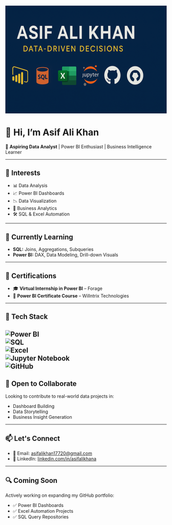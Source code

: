 <p align="center">
  <img src="https://github.com/Asif-ali-khan/Asif-ali-khan/blob/main/asif-banner.png?raw=true" alt="Asif Ali Khan - Data Analyst Banner" />
</p>

# 👋 Hi, I’m Asif Ali Khan  
🎯 **Aspiring Data Analyst** | Power BI Enthusiast | Business Intelligence Learner  

---

## 👀 Interests  
- 📊 Data Analysis  
- 📈 Power BI Dashboards  
- 📉 Data Visualization  
- 🧠 Business Analytics  
- 🛠️ SQL & Excel Automation  

---

## 🌱 Currently Learning  
- **SQL:** Joins, Aggregations, Subqueries  
- **Power BI:** DAX, Data Modeling, Drill-down Visuals  

---

## 🏅 Certifications  
- 🎓 **Virtual Internship in Power BI** – Forage  
- 📜 **Power BI Certificate Course** – Willntrix Technologies  

---
## 🧰 Tech Stack  

![Power BI](https://img.shields.io/badge/Power%20BI-F2C811?style=for-the-badge&logo=powerbi&logoColor=000)  
![SQL](https://img.shields.io/badge/SQL-4479A1?style=for-the-badge&logo=postgresql&logoColor=white)  
![Excel](https://img.shields.io/badge/Microsoft%20Excel-217346?style=for-the-badge&logo=microsoft-excel&logoColor=white)  
![Jupyter Notebook](https://img.shields.io/badge/Jupyter-F37626?style=for-the-badge&logo=jupyter&logoColor=white)  
![GitHub](https://img.shields.io/badge/GitHub-181717?style=for-the-badge&logo=github)  
---
## 🤝 Open to Collaborate  
Looking to contribute to real-world data projects in:  
- Dashboard Building  
- Data Storytelling  
- Business Insight Generation  

---

## 📫 Let's Connect  
- 📧 Email: [asifalikhan17720@gmail.com](mailto:asifalikhan17720@gmail.com)  
- 🔗 LinkedIn: [linkedin.com/in/asifalikhana](https://linkedin.com/in/asifalikhana)  

---

## 🔍 Coming Soon  
Actively working on expanding my GitHub portfolio:  
- ✅ Power BI Dashboards  
- ✅ Excel Automation Projects  
- ✅ SQL Query Repositories  
